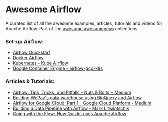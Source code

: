 Awesome Airflow 
================
A curated list of all the awesome examples, articles, tutorials and videos for Apache Airflow. Part of the [awesome awesomeness](https://github.com/bayandin/awesome-awesomeness) collections.

### Set-up Airflow:

- [Airflow Quickstart](https://airflow.incubator.apache.org/start.html)
- [Docker Airflow](https://github.com/puckel/docker-airflow)
- [Kubernetes - Kube Airflow](https://github.com/mumoshu/kube-airflow)
- [Google Container Engine - airflow-gcp-k8s](https://github.com/alexvanboxel/airflow-gcp-k8s)

### Articles & Tutorials:

- [Airflow: Tips, Tricks, and Pitfalls – Nuts & Bolts – Medium](https://medium.com/handy-tech/airflow-tips-tricks-and-pitfalls-9ba53fba14eb)
- [Building WePay's data warehouse using BigQuery and Airflow](https://wecode.wepay.com/posts/wepays-data-warehouse-bigquery-airflow)
- [Airflow for Google Cloud: Part 1 – Google Cloud Platform - Medium](https://medium.com/google-cloud/airflow-for-google-cloud-part-1-d7da9a048aa4)
- [Building a Data Pipeline with Airflow - Mark Litwintschik](http://tech.marksblogg.com/airflow-postgres-redis-forex.html)
- [Going with the Flow: How Quizlet uses Apache Airflow](https://medium.com/tech-quizlet/going-with-the-flow-how-quizlet-uses-apache-airflow-to-execute-complex-data-processing-pipelines-1ca546f8cc68)

